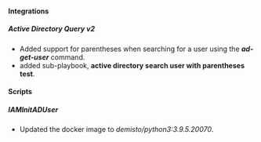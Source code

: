 
#### Integrations
##### Active Directory Query v2
- Added support for parentheses when searching for a user using the ***ad-get-user*** command.
- added sub-playbook, **active directory search user with parentheses test**. 

#### Scripts
##### IAMInitADUser
- Updated the docker image to *demisto/python3:3.9.5.20070*.
